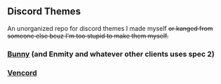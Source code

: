 ## Discord Themes

An unorganized repo for discord themes I made myself ~~or kanged from someone else bcuz I'm too stupid to make them myself.~~

### [Bunny](https://mudaranrhiod.github.io/BunnyThemes/) (and Enmity and whatever other clients uses spec 2)

### [Vencord](https://mudaranrhiod.github.io/VencordThemes/)